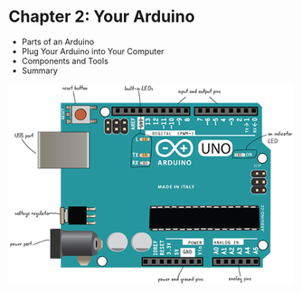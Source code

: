 # Chapter 2: Your Arduino

* Parts of an Arduino
* Plug Your Arduino into Your Computer
* Components and Tools
* Summary

![02-01](images/02_01.png)

